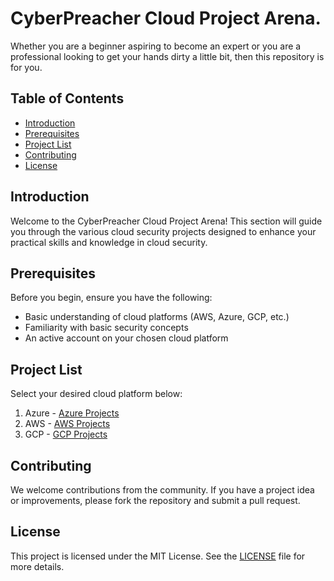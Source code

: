 # CyberPreacher Cloud Project Arena.

Whether you are a beginner aspiring to become an expert or you are a professional looking to get your hands dirty a little bit, then this repository is for you.

## Table of Contents
- [Introduction](#introduction)
- [Prerequisites](#prerequisites)
- [Project List](#project-list)
- [Contributing](#contributing)
- [License](#license)

## Introduction
Welcome to the CyberPreacher Cloud Project Arena! This section will guide you through the various cloud security projects designed to enhance your practical skills and knowledge in cloud security.

## Prerequisites
Before you begin, ensure you have the following:
- Basic understanding of cloud platforms (AWS, Azure, GCP, etc.)
- Familiarity with basic security concepts
- An active account on your chosen cloud platform

## Project List
Select your desired cloud platform below:
1. Azure - [Azure Projects](https://github.com/cyberpreacher/CLOUD-PROJECT-2024/tree/main/azure)
2. AWS - [AWS Projects](https://github.com/cyberpreacher/CLOUD-PROJECT-2024/tree/main/aws)
3. GCP - [GCP Projects](https://github.com/cyberpreacher/CLOUD-PROJECT-2024/tree/main/gcp)

## Contributing
We welcome contributions from the community. If you have a project idea or improvements, please fork the repository and submit a pull request.

## License
This project is licensed under the MIT License. See the [LICENSE](LICENSE) file for more details.